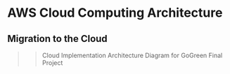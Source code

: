# AWS Cloud Computing Architecture
## Migration to the Cloud
> > Cloud Implementation Architecture Diagram for GoGreen Final Project
